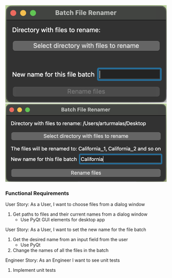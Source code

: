 ![RenamerEmpty](./docs/img/renamer_empty.png "Application with no input")
![RenamerWithInput](./docs/img/renamer_with_input.png "Application with input")

### Functional Requirements
User Story: As a User, I want to choose files from a dialog window
1. Get paths to files and their current names from a dialog window
   - Use PyQt GUI elements for desktop app

User Story: As a User, I want to set the new name for the file batch
1. Get the desired name from an input field from the user
   - Use PyQt
2. Change the names of all the files in the batch

Engineer Story: As an Engineer I want to see unit tests
1. Implement unit tests
